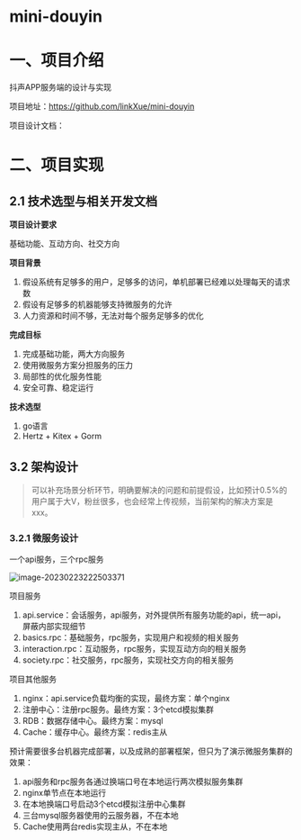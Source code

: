 # mini-douyin
# 一、项目介绍

抖声APP服务端的设计与实现

项目地址：https://github.com/linkXue/mini-douyin

项目设计文档：

# 二、项目实现

## 2.1 技术选型与相关开发文档

**项目设计要求**

基础功能、互动方向、社交方向

**项目背景**

1. 假设系统有足够多的用户，足够多的访问，单机部署已经难以处理每天的请求数
2. 假设有足够多的机器能够支持微服务的允许
3. 人力资源和时间不够，无法对每个服务足够多的优化

**完成目标**

1. 完成基础功能，两大方向服务
2. 使用微服务方案分担服务的压力
3. 局部性的优化服务性能
4. 安全可靠、稳定运行

**技术选型**

1. go语言
2. Hertz + Kitex + Gorm

## 3.2 架构设计

> 可以补充场景分析环节，明确要解决的问题和前提假设，比如预计0.5%的用户属于大V，粉丝很多，也会经常上传视频，当前架构的解决方案是xxx。

### 3.2.1 微服务设计

一个api服务，三个rpc服务

![image-20230223222503371](https://typora-img-xue.oss-cn-beijing.aliyuncs.com/img/image-20230223222503371.png)

项目服务

1. api.service：会话服务，api服务，对外提供所有服务功能的api，统一api，屏蔽内部实现细节
2. basics.rpc：基础服务，rpc服务，实现用户和视频的相关服务
3. interaction.rpc：互动服务，rpc服务，实现互动方向的相关服务
4. society.rpc：社交服务，rpc服务，实现社交方向的相关服务

项目其他服务

1. nginx：api.service负载均衡的实现，最终方案：单个nginx
2. 注册中心：注册rpc服务。最终方案：3个etcd模拟集群
3. RDB：数据存储中心。最终方案：mysql
4. Cache：缓存中心。最终方案：redis主从

预计需要很多台机器完成部署，以及成熟的部署框架，但只为了演示微服务集群的效果：

1. api服务和rpc服务各通过换端口号在本地运行两次模拟服务集群
2. nginx单节点在本地运行
3. 在本地换端口号启动3个etcd模拟注册中心集群
4. 三台mysql服务器使用的云服务器，不在本地
5. Cache使用两台redis实现主从，不在本地
